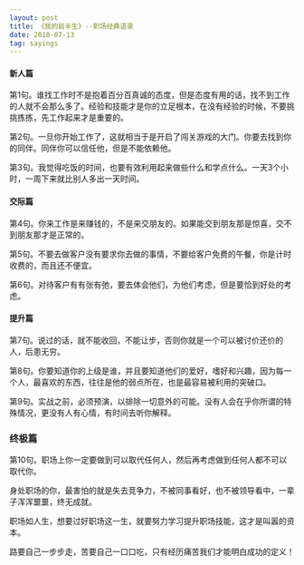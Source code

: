 ```yaml
---
layout: post
title: 《我的前半生》--职场经典语录 
date: 2018-07-13
tag: sayings
---
```

#### 新人篇

第1句。谁找工作时不是抱着百分百真诚的态度，但是态度有用的话，找不到工作的人就不会那么多了。经验和技能才是你的立足根本，在没有经验的时候，不要挑挑拣拣，先工作起来才是重要的。

第2句。一旦你开始工作了，这就相当于是开启了闯关游戏的大门。你要去找到你的同伴。同伴你可以信任他，但是不能依赖他。

第3句。我觉得吃饭的时间，也要有效利用起来做些什么和学点什么。一天3个小时，一周下来就比别人多出一天时间。

#### 交际篇

第4句。你来工作是来赚钱的，不是来交朋友的。如果能交到朋友那是惊喜，交不到朋友那才是正常的。

第5句。不要去做客户没有要求你去做的事情，不要给客户免费的午餐，你是计时收费的，而且还不便宜。

第6句。对待客户有有张有弛，要去体会他们，为他们考虑，但是要恰到好处的考虑。

#### 提升篇

第7句。说过的话，就不能收回，不能让步，否则你就是一个可以被讨价还价的人，后患无穷。

第8句。你要知道你的上级是谁，并且要知道他们的爱好，嗜好和兴趣，因为每一个人，最喜欢的东西，往往是他的弱点所在，也是最容易被利用的突破口。

第9句。实战之前，必须预演，以排除一切意外的可能。没有人会在乎你所谓的特殊情况，更没有人有心情，有时间去听你解释。

### 终极篇

第10句。职场上你一定要做到可以取代任何人，然后再考虑做到任何人都不可以取代你。

身处职场的你，最害怕的就是失去竞争力，不被同事看好，也不被领导看中，一辈子浑浑噩噩，终无成就。

职场如人生，想要过好职场这一生，就要努力学习提升职场技能，这才是叫嚣的资本。

路要自己一步步走，苦要自己一口口吃，只有经历痛苦我们才能明白成功的定义！
